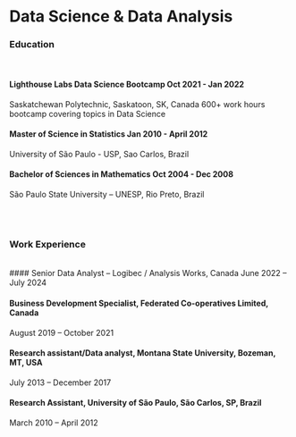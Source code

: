 # Data Science & Data Analysis
### Education
<br/>

#### Lighthouse Labs Data Science Bootcamp Oct 2021 - Jan 2022
Saskatchewan Polytechnic, Saskatoon, SK, Canada
600+ work hours bootcamp covering topics in Data Science

#### Master of Science in Statistics Jan 2010 - April 2012
University of São Paulo - USP, Sao Carlos, Brazil

#### Bachelor of Sciences in Mathematics Oct 2004 - Dec 2008
São Paulo State University – UNESP, Rio Preto, Brazil

<br/><br/>

### Work Experience
<br/>
#### Senior Data Analyst – Logibec / Analysis Works, Canada
June 2022 – July 2024

#### Business Development Specialist, Federated Co-operatives Limited, Canada 
August 2019 – October 2021

#### Research assistant/Data analyst, Montana State University, Bozeman, MT, USA
July 2013 – December 2017

#### Research Assistant, University of São Paulo, São Carlos, SP, Brazil
March 2010 – April 2012
